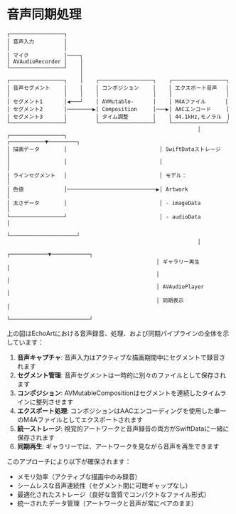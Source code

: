 # 音声同期処理

```
┌─────────────────┐    
│ 音声入力　　      │    
│                 │    
│ マイク           │────┐
│ AVAudioRecorder │    │
└─────────────────┘    │
                       │
┌─────────────────┐    │    ┌─────────────────┐    ┌─────────────────┐
│ 音声セグメント 　　│    │    │ コンポジション 　　│    │ エクスポート音声 　│
│                 │    │    │                 │    │                 │
│ セグメント1　     │◀───┘    │ AVMutable-      │    │ M4Aファイル      │
│ セグメント2　     │────────▶│ Composition     │───▶│ AACエンコード 　  │
│ セグメント3　     │         │ タイム調整　      │    │ 44.1kHz,モノラル　│
└─────────────────┘         └─────────────────┘    └─────────────────┘
                                                            │
┌─────────────────┐                             ┌───────────▼─────────┐
│ 描画データ　      │                             │ SwiftDataストレージ　 │
│                 │                             │                     │
│ ラインセグメント　 │                             │ モデル：　　          │
│ 色値　           │────────────────────────────▶│ Artwork　　　        │
│ 太さデータ　　　　 │                             │ - imageData　　　    │
└─────────────────┘                             │ - audioData　　　    │
                                                └─────────────────────┘
                                                            │
                                               ┌────────────▼────────────┐
                                               │ ギャラリー再生　　         │
                                               │                         │
                                               │ AVAudioPlayer           │
                                               │ 同期表示　　              │
                                               └─────────────────────────┘
```

上の図はEchoArtにおける音声録音、処理、および同期パイプラインの全体を示しています：

1. **音声キャプチャ**: 音声入力はアクティブな描画期間中にセグメントで録音されます
2. **セグメント管理**: 音声セグメントは一時的に別々のファイルとして保存されます
3. **コンポジション**: AVMutableCompositionはセグメントを連続したタイムラインに整列させます
4. **エクスポート処理**: コンポジションはAACエンコーディングを使用した単一のM4Aファイルとしてエクスポートされます
5. **統一ストレージ**: 視覚的アートワークと音声録音の両方がSwiftDataに一緒に保存されます
6. **同期再生**: ギャラリーでは、アートワークを見ながら音声を再生できます

このアプローチにより以下が確保されます：
- メモリ効率（アクティブな描画中のみ録音）
- シームレスな音声連続性（セグメント間に可聴ギャップなし）
- 最適化されたストレージ（良好な音質でコンパクトなファイル形式）
- 統一されたデータ管理（アートワークと音声が常にペアのまま）
